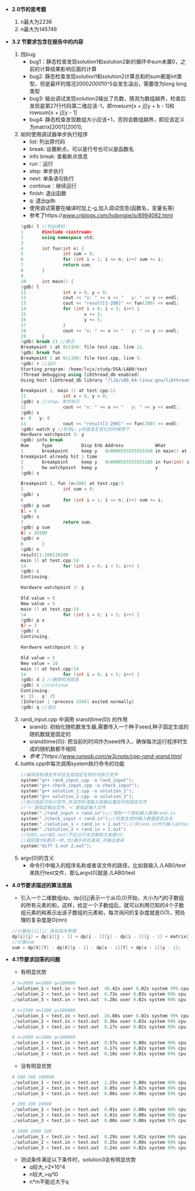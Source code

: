 - **2.0节的思考题**
    1. n最大为2236
    2. n最大为145746

- **3.2 节要求包含在报告中的内容**
    1. 找bug
        - bug1：静态检查发现solution1和solution2新的循环中sum未置0，之前的计算结果影响后面的计算
        - bug2: 静态检查发现solution1和solution2计算总和的sum都是int类型，但是最坏的情况2000*2000*10^5会发生溢出，需要改为long long类型
        - bug3: 输出调试发现solution2输出了负数，猜测为数组越界，检查后发现是第27行代码第二维应该-1，即rowsum[x + j][y + b - 1]和rowsum[x + j][y - 1]
        - bug4: 静态检查发现数组大小应该+1，否则会数组越界，即应该定义为matrix[2001][2001];
    2. 如何使用调试器单步执行程序
        - list: 列出原代码
        - break: 设置断点，可以是行号也可以是函数名
        - info break: 查看断点信息
        - run：运行
        - step: 单步执行
        - next: 单条语句执行
        - continue：继续运行
        - finish: 退出函数
        - q: 退出gdb
        - 使用调试需要在编译时加上-g,加入调试信息(函数名，变量名等)
        - 参考了https://www.cnblogs.com/lvdongjie/p/8994092.html
        ```c++
        (gdb) l //列出原码
        1       #include <iostream>
        2       using namespace std;
        3   
        4       int fun(int n) {
        5               int sum = 0;
        6               for (int i = 1; i <= n; i++) sum += i;
        7               return sum;
        8       }
        9
        10      int main() {
        (gdb) l
        11              int x = 0, y = 0;
        12              cout << "x: " << x << "   y: " << y << endl;
        13              cout << "result[1-200]" << fun(200) << endl;
        14              for (int i = 0; i < 5; i++) {
        15                      x += 3;
        16                      y += 5;
        17              }
        18              cout << "x: " << x << "   y: " << y << endl;
        19      }
        (gdb) break 11 //断点
        Breakpoint 1 at 0x11b0: file test.cpp, line 11.
        (gdb) break fun 
        Breakpoint 2 at 0x1180: file test.cpp, line 5.
        (gdb) r //运行
        Starting program: /home/lvjx/study/DSA/LAB0/test
        [Thread debugging using libthread_db enabled]
        Using host libthread_db library "/lib/x86_64-linux-gnu/libthread_db.so.1".

        Breakpoint 1, main () at test.cpp:11
        11              int x = 0, y = 0;
        (gdb) s //step，单步执行
        12              cout << "x: " << x << "   y: " << y << endl;
        (gdb) s
        x: 0   y: 0
        13              cout << "result[1-200]" << fun(200) << endl;
        (gdb) watch y //检测y，y的值发生变化的时候停下
        Hardware watchpoint 3: y
        (gdb) info break
        Num     Type           Disp Enb Address            What
        1       breakpoint     keep y   0x00005555555551b0 in main() at test.cpp:11
        breakpoint already hit 1 time
        2       breakpoint     keep y   0x0000555555555180 in fun(int) at test.cpp:5
        3       hw watchpoint  keep y                      y
        (gdb) s

        Breakpoint 2, fun (n=200) at test.cpp:5
        5               int sum = 0;
        (gdb) s
        6               for (int i = 1; i <= n; i++) sum += i;
        (gdb) p sum
        $1 = 0
        (gdb) s
        7               return sum;
        (gdb) p sum
        $2 = 20100
        (gdb) n
        8       }
        (gdb) n
        result[1-200]20100
        main () at test.cpp:14
        14              for (int i = 0; i < 5; i++) {
        (gdb) c
        Continuing.

        Hardware watchpoint 3: y

        Old value = 0
        New value = 5
        main () at test.cpp:14
        14              for (int i = 0; i < 5; i++) {
        (gdb) p x
        $3 = 3
        (gdb) c
        Continuing.

        Hardware watchpoint 3: y

        Old value = 5
        New value = 10
        main () at test.cpp:14
        14              for (int i = 0; i < 5; i++) {
        (gdb) d 3 //删除检测信息
        (gdb) c //continue
        Continuing.
        x: 15   y: 25
        [Inferior 1 (process 3246) exited normally]
        (gdb) q //退出
        ```
    3. rand_input.cpp 中调用 srand(time(0)) 的作用
        - srand(): 初始化随机数发生器,需要传入一个种子seed,种子固定生成的随机数就是固定的
        - srand(time(0)): 把当前的时间作为seed传入，确保每次运行程序时生成的随机数都不相同
        - *参考了https://www.runoob.com/w3cnote/cpp-rand-srand.html*
    4. battle.cpp中每次调用system执行命令的功能
        ```c++
        //编译目标源文件并且生成指定名称的可执行文件
        system("g++ rand_input.cpp -o rand_input");
        system("g++ check_input.cpp -o check_input");
        system("g++ solution_1.cpp -o solution_1");
        system("g++ solution_2.cpp -o solution_2");
        //执行指定可执行文件,并且将标准输入和输出重定向到指定文件
        //'>'是指定输出文件,'<'是指定输入文件
        system("./rand_input > rand.in");//得到一个随机输入数据rand.in
        system("./check_input < rand.in");//检查生成的输入数据是否合法
        system("./solution_1 < rand.in > 1.out");//将rand.in作为输入运行solution_1,并将输出重定向到1.out
        system("./solution_2 < rand.in > 2.out")
        //比较1.out和2.out(不区分行末空格和文末换行)
        //返回值为0表示一样,为1表示存在差异,并输出差异
        system("diff 1.out 2.out");
        ```
    5. argv[0]的含义
        - 命令行中输入的程序名称或者该文件的路径，比如我输入./LAB0/test来执行test文件，那么argv[0]就是./LAB0/test

- **4.0节要求描述的算法思路**
    - 引入一个二维数组dp，dp[i][j]表示一个从(0,0)开始，大小为i*j的子数组的所有元素的和，这样，给定一个子数组后，就可以利用已知的4个子数组元素的和表示出该子数组的元素和，每次询问的复杂度就是O(1)，预处理的复杂度是O(mn)
    ```c++
    //计算dp[i][j] 类似容斥原理
    dp[i][j] = dp[i][j - 1] + dp[i - 1][j] - dp[i - 1][j - 1] + matrix[i][j];
    //计算sum
    sum = dp[X][Y] - dp[X][y - 1] - dp[x - 1][Y] + dp[x - 1][y - 1];
    ```

- **4.1节要求回答的问题**
    - 有明显优势
    ```s
    # n=2000 m=2000 q=100000
    ./solution_1 < test.in > test.out  40.42s user 0.02s system 99% cpu 40.441 total
    ./solution_2 < test.in > test.out  0.73s user 0.03s system 99% cpu 0.760 total
    ./solution_3 < test.in > test.out  0.28s user 0.02s system 99% cpu 0.297 total

    # n=1500 m=1500 q=100000
    ./solution_1 < test.in > test.out  24.88s user 0.01s system 99% cpu 24.893 total
    ./solution_2 < test.in > test.out  0.36s user 0.03s system 99% cpu 0.395 total
    ./solution_3 < test.in > test.out  0.17s user 0.02s system 99% cpu 0.193 total

    # n=1000 m=1000 q=100000
    ./solution_1 < test.in > test.out  9.57s user 0.00s system 99% cpu 9.568 total
    ./solution_2 < test.in > test.out  0.17s user 0.02s system 99% cpu 0.185 total
    ./solution_3 < test.in > test.out  0.10s user 0.01s system 99% cpu 0.110 total
    ```
    - 没有明显优势
    ```s
    # 500 500 100000
    ./solution_1 < test.in > test.out  2.25s user 0.00s system 99% cpu 2.247 total
    ./solution_2 < test.in > test.out  0.05s user 0.02s system 99% cpu 0.077 total
    ./solution_3 < test.in > test.out  0.06s user 0.00s system 99% cpu 0.056 total

    # 100 100 10000
    ./solution_1 < test.in > test.out  0.01s user 0.00s system 98% cpu 0.014 total
    ./solution_2 < test.in > test.out  0.01s user 0.00s system 95% cpu 0.005 total
    ./solution_3 < test.in > test.out  0.00s user 0.00s system 97% cpu 0.005 total

    # 2000 2000 100
    ./solution_1 < test.in > test.out  0.29s user 0.02s system 99% cpu 0.311 total
    ./solution_2 < test.in > test.out  0.25s user 0.00s system 99% cpu 0.251 total
    ./solution_3 < test.in > test.out  0.24s user 0.02s system 99% cpu 0.258 total
    ```

    - 测试条件满足以下条件时，solution3会有明显优势
        - q较大,>2*10^4
        - n较大,>q/10
        - n*m不能远大于q